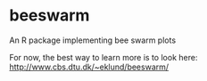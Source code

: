 # beeswarm
An R package implementing bee swarm plots

For now, the best way to learn more is to look here:
http://www.cbs.dtu.dk/~eklund/beeswarm/
